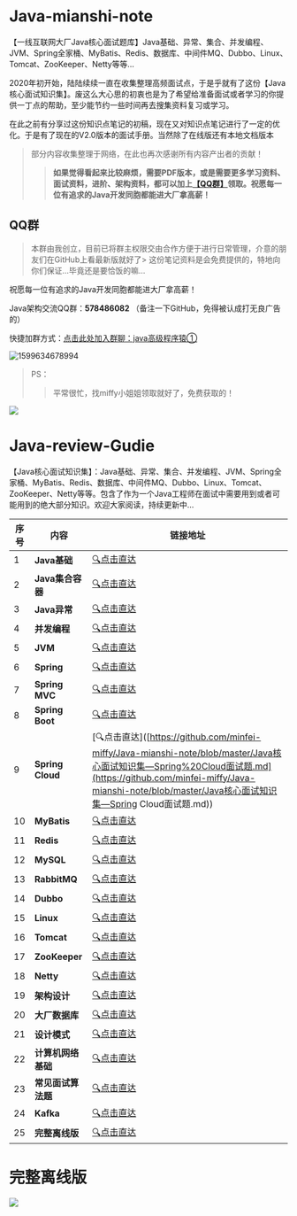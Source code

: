 # Java-mianshi-note
【一线互联网大厂Java核心面试题库】Java基础、异常、集合、并发编程、JVM、Spring全家桶、MyBatis、Redis、数据库、中间件MQ、Dubbo、Linux、Tomcat、ZooKeeper、Netty等等...

2020年初开始，陆陆续续一直在收集整理高频面试点，于是乎就有了这份【Java核心面试知识集】。废这么大心思的初衷也是为了希望给准备面试或者学习的你提供一丁点的帮助，至少能节约一些时间再去搜集资料复习或学习。

在此之前有分享过这份知识点笔记的初稿，现在又对知识点笔记进行了一定的优化。于是有了现在的V2.0版本的面试手册。当然除了在线版还有本地文档版本

> 部分内容收集整理于网络，在此也再次感谢所有内容产出者的贡献！
>
> > **如果觉得看起来比较麻烦，需要PDF版本，或是需要更多学习资料、面试资料，进阶、架构资料，都可以加上[【QQ群】](https://jq.qq.com/?_wv=1027&k=oE5kCnMu)领取。祝愿每一位有追求的Java开发同胞都能进大厂拿高薪！**



## QQ群

> 本群由我创立，目前已将群主权限交由合作方便于进行日常管理，介意的朋友们在GitHub上看最新版就好了> 这份笔记资料是会免费提供的，特地向你们保证…毕竟还是要恰饭的嘛…

祝愿每一位有追求的Java开发同胞都能进大厂拿高薪！

Java架构交流QQ群：**578486082**  （备注一下GitHub，免得被认成打无良广告的）

快捷加群方式：[点击此处加入群聊：java高级程序猿①](https://jq.qq.com/?_wv=1027&k=oE5kCnMu)

![1599634678994](C:\Users\XiangXue003\AppData\Roaming\Typora\typora-user-images\1599634678994.png)

> PS：
>
> > 平常很忙，找miffy小姐姐领取就好了，免费获取的！

![](C:\Users\XiangXue003\AppData\Roaming\Typora\typora-user-images\1599634754734.png)



# Java-review-Gudie

【Java核心面试知识集】：Java基础、异常、集合、并发编程、JVM、Spring全家桶、MyBatis、Redis、数据库、中间件MQ、Dubbo、Linux、Tomcat、ZooKeeper、Netty等等。包含了作为一个Java工程师在面试中需要用到或者可能用到的绝大部分知识。欢迎大家阅读，持续更新中…

| 序号 | 内容               | 链接地址                                                     |
| ---- | ------------------ | ------------------------------------------------------------ |
| 1    | **Java基础**       | [:mag:点击直达](https://github.com/minfei-miffy/Java-mianshi-note/blob/master/Java核心面试知识集—Java基础知识面试题.md) |
| 2    | **Java集合容器**   | [:mag:点击直达](https://github.com/minfei-miffy/Java-mianshi-note/blob/master/Java核心面试知识集—Java集合容器面试题.md) |
| 3    | **Java异常**       | [:mag:点击直达](https://github.com/minfei-miffy/Java-mianshi-note/blob/master/Java核心面试知识集—Java异常面试题.md) |
| 4    | **并发编程**       | [:mag:点击直达](https://github.com/minfei-miffy/Java-mianshi-note/blob/master/Java核心面试知识集—Java并发编程面试题.md) |
| 5    | **JVM**            | [:mag:点击直达](https://github.com/minfei-miffy/Java-mianshi-note/blob/master/Java核心面试知识集—JVM面试题.md) |
| 6    | **Spring**         | [:mag:点击直达](https://github.com/minfei-miffy/Java-mianshi-note/blob/master/Java核心面试知识集—Spring面试题.md) |
| 7    | **Spring MVC**     | [:mag:点击直达](https://github.com/minfei-miffy/Java-mianshi-note/blob/master/Java核心面试知识集—SpringMVC面试题.md) |
| 8    | **Spring Boot**    | [:mag:点击直达](https://github.com/minfei-miffy/Java-mianshi-note/blob/master/Java核心面试知识集—SpringBoot面试题.md) |
| 9    | **Spring Cloud**   | [:mag:点击直达]([https://github.com/minfei-miffy/Java-mianshi-note/blob/master/Java核心面试知识集—Spring%20Cloud面试题.md](https://github.com/minfei-miffy/Java-mianshi-note/blob/master/Java核心面试知识集—Spring Cloud面试题.md)) |
| 10   | **MyBatis**        | [:mag:点击直达](https://github.com/minfei-miffy/Java-mianshi-note/blob/master/Java核心面试知识集—MyBatis面试题.md) |
| 11   | **Redis**          | [:mag:点击直达](https://github.com/minfei-miffy/Java-mianshi-note/blob/master/Java核心面试知识集—Redis面试题.md) |
| 12   | **MySQL**          | [:mag:点击直达](https://github.com/minfei-miffy/Java-mianshi-note/blob/master/Java核心面试知识集—MySQL面试题.md) |
| 13   | **RabbitMQ**       | [:mag:点击直达](https://github.com/minfei-miffy/Java-mianshi-note/blob/master/Java核心面试知识集—RabbitMQ面试题.md) |
| 14   | **Dubbo**          | [:mag:点击直达](https://github.com/minfei-miffy/Java-mianshi-note/blob/master/Java核心面试知识集—Dubbo面试题.md) |
| 15   | **Linux**          | [:mag:点击直达](https://github.com/minfei-miffy/Java-mianshi-note/blob/master/Java核心面试知识集—Linux面试题.md) |
| 16   | **Tomcat**         | [:mag:点击直达](https://github.com/minfei-miffy/Java-mianshi-note/blob/master/Java核心面试知识集—Tomcat面试题.md) |
| 17   | **ZooKeeper**      | [:mag:点击直达](https://github.com/minfei-miffy/Java-mianshi-note/blob/master/Java核心面试知识集—zookeeper面试题.md) |
| 18   | **Netty**          | [:mag:点击直达](https://github.com/minfei-miffy/Java-mianshi-note/blob/master/Java核心面试知识集—Netty面试题.md) |
| 19   | **架构设计**       | [:mag:点击直达](https://github.com/minfei-miffy/Java-mianshi-note/blob/master/Java核心面试知识集—架构设计%26分布式%26数据结构与算法面试题.md) |
| 20   | **大厂数据库**     | [:mag:点击直达](https://github.com/minfei-miffy/Java-mianshi-note/blob/master/Java核心面试知识集—大厂数据库面试题.md) |
| 21   | **设计模式**       | [:mag:点击直达](https://github.com/minfei-miffy/Java-mianshi-note/blob/master/Java核心面试知识集—设计模式.md) |
| 22   | **计算机网络基础** | [:mag:点击直达](https://github.com/minfei-miffy/Java-mianshi-note/blob/master/Java核心面试知识集—计算机网络基础.md) |
| 23   | **常见面试算法题** | [:mag:点击直达](https://github.com/minfei-miffy/Java-mianshi-note/blob/master/Java核心面试知识集—常见面试算法题.md) |
| 24   | **Kafka**          | [:mag:点击直达](https://github.com/minfei-miffy/Java-mianshi-note/blob/master/Java核心面试知识集—Kafka面试题.md) |
| 25   | **完整离线版**     | [:mag:点击直达](#完整离线版)                                 |

# 完整离线版

![](https://upload-images.jianshu.io/upload_images/11474088-47be2144bb66cd11.png?imageMogr2/auto-orient/strip%7CimageView2/2/w/1240)
